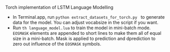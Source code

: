Torch implementation of LSTM Language Modelling

- In Terminal.app, run ```python extract_datasets_for_torch.py ``` to generate data for the model. You can adjust vocabsize in the script if you want.
- Run ```th language_model.lua``` to train the model in mini-batch mode. ``` EOSMASK ``` elements are appended to short lines to make them all of equal size in a mini-batch. Mask is applied to prediction and dprediction to zero out influence of the ```EOSMASK``` symbols.
